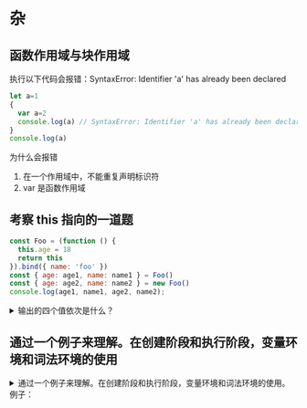 <!-- markdownlint-disable MD033 -->
# 杂

## 函数作用域与块作用域

执行以下代码会报错：SyntaxError: Identifier 'a' has already been declared

``` javascript
let a=1
{
  var a=2
  console.log(a) // SyntaxError: Identifier 'a' has already been declared
}
console.log(a)
```

 为什么会报错

1. 在一个作用域中，不能重复声明标识符
2. var 是函数作用域

## 考察 this 指向的一道题

``` JavaScript
const Foo = (function () {
  this.age = 18
  return this
}).bind({ name: 'foo' })
const { age: age1, name: name1 } = Foo()
const { age: age2, name: name2 } = new Foo()
console.log(age1, name1, age2, name2);
```

<details>
  <summary>输出的四个值依次是什么？</summary>
  <div>18</div>
  <div>foo</div>
  <div>18</div>
  <div>undefined</div>
</details>

## 通过一个例子来理解。在创建阶段和执行阶段，变量环境和词法环境的使用

<details>
  <summary>通过一个例子来理解。在创建阶段和执行阶段，变量环境和词法环境的使用。例子：</summary>
  <pre>
  let a = 20;
  const b = 30;
  var c;
  function multiply(e, f) {
    var g = 20;
    return e*f*g;
  }
  c = multiply(20, 30);
  <!--  -->
  // 创建阶段
  GlobalExecutionContext = {
    LexicalEnvironment: {
      outer(outer environment reference): < null >,
      ThisBinding: < Global Object>
      EnvironmentRecord: {
        Type: "Object",
        a: < uninitialized >, // 读取未初始化(uninitialized)的变量，会报错
        b: < uninitialized >,
        multiply: < func >
      },
    },
    VariableEnvironment: {
      outer: < null >,
      ThisBinding: < Global Object >
      EnvironmentRecord: {
        Type: "Object",
        c: undefined,
      },
    }
  }
  <!--  -->
  // 执行阶段
  GlobalExecutionContext = {
    LexicalEnvironment: {
      outer: < null >,
      ThisBinding: < Global Object >
      EnvironmentRecord: {
        Type: "Object",
        a: 20,
        b: 30,
        multiply: < func >
      },
    },
    VariableEnvironment: {
      outer: < null >,
      ThisBinding: < Global Object >
      EnvironmentRecord: {
        Type: "Object",
        c: undefined,
      },
    }
  }
  // 当遇到对函数multiple（20，30）的调用时，将创建一个新的函数执行上下文来执行功能代码。
  // 创建阶段
  FunctionExecutionContext = {
    LexicalEnvironment: {
      outer: < GlobalLexicalEnvironment >,
      ThisBinding: < Global Object or undefined >,<!-- 严格模式 ? undefined : Global Object -->
      EnvironmentRecord: {
        Type: "Declarative",
        Arguments: {0: 20, 1: 30, length: 2},
      },
    },
    VariableEnvironment: {
      outer: < GlobalLexicalEnvironment >,
      ThisBinding: < Global Object or undefined >,<!-- 严格模式 ? undefined : Global Object -->
      EnvironmentRecord: {
        Type: "Declarative",
        g: undefined
      },
    }
  }
  // 执行阶段
  FunctionExecutionContext = {
    LexicalEnvironment: {
      outer: < GlobalLexicalEnvironment >,
      ThisBinding: < Global Object or undefined >,<!-- 严格模式 ? undefined : Global Object -->
      EnvironmentRecord: {
        Type: "Declarative",
        Arguments: {0: 20, 1: 30, length: 2},
      },
    },
    VariableEnvironment: {
      outer: < GlobalLexicalEnvironment >,
      ThisBinding: < Global Object or undefined >,<!-- 严格模式 ? undefined : Global Object -->
      EnvironmentRecord: {
        Type: "Declarative",
        g: 20
      },
    }
  }
  </pre>
</details>
